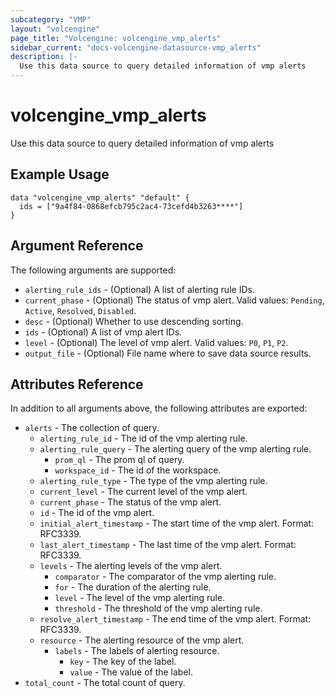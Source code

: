 ```yaml
---
subcategory: "VMP"
layout: "volcengine"
page_title: "Volcengine: volcengine_vmp_alerts"
sidebar_current: "docs-volcengine-datasource-vmp_alerts"
description: |-
  Use this data source to query detailed information of vmp alerts
---
```

# volcengine_vmp_alerts
Use this data source to query detailed information of vmp alerts
## Example Usage
```hcl
data "volcengine_vmp_alerts" "default" {
  ids = ["9a4f84-0868efcb795c2ac4-73cefd4b3263****"]
}
```
## Argument Reference
The following arguments are supported:
* `alerting_rule_ids` - (Optional) A list of alerting rule IDs.
* `current_phase` - (Optional) The status of vmp alert. Valid values: `Pending`, `Active`, `Resolved`, `Disabled`.
* `desc` - (Optional) Whether to use descending sorting.
* `ids` - (Optional) A list of vmp alert IDs.
* `level` - (Optional) The level of vmp alert. Valid values: `P0`, `P1`, `P2`.
* `output_file` - (Optional) File name where to save data source results.

## Attributes Reference
In addition to all arguments above, the following attributes are exported:
* `alerts` - The collection of query.
    * `alerting_rule_id` - The id of the vmp alerting rule.
    * `alerting_rule_query` - The alerting query of the vmp alerting rule.
        * `prom_ql` - The prom ql of query.
        * `workspace_id` - The id of the workspace.
    * `alerting_rule_type` - The type of the vmp alerting rule.
    * `current_level` - The current level of the vmp alert.
    * `current_phase` - The status of the vmp alert.
    * `id` - The id of the vmp alert.
    * `initial_alert_timestamp` - The start time of the vmp alert. Format: RFC3339.
    * `last_alert_timestamp` - The last time of the vmp alert. Format: RFC3339.
    * `levels` - The alerting levels of the vmp alert.
        * `comparator` - The comparator of the vmp alerting rule.
        * `for` - The duration of the alerting rule.
        * `level` - The level of the vmp alerting rule.
        * `threshold` - The threshold of the vmp alerting rule.
    * `resolve_alert_timestamp` - The end time of the vmp alert. Format: RFC3339.
    * `resource` - The alerting resource of the vmp alert.
        * `labels` - The labels of alerting resource.
            * `key` - The key of the label.
            * `value` - The value of the label.
* `total_count` - The total count of query.


